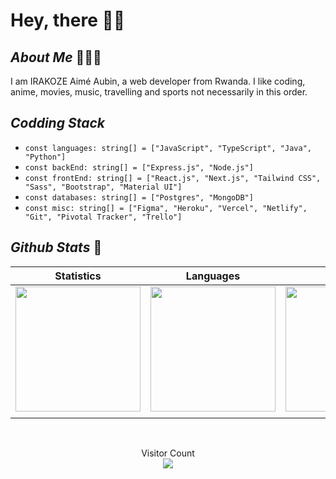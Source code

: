 # **Hey, there** 👋🏿

## **_About Me_** 👩🏿‍💻
I am IRAKOZE Aimé Aubin, a web developer from Rwanda. I like coding, anime, movies, music, travelling and sports not necessarily in this order.

## **_Codding Stack_**

+ `const languages: string[] = ["JavaScript", "TypeScript", "Java", "Python"]`
+ `const backEnd: string[] = ["Express.js", "Node.js"]`
+ `const frontEnd: string[] = ["React.js", "Next.js", "Tailwind CSS", "Sass", "Bootstrap", "Material UI"]`
+ `const databases: string[] = ["Postgres", "MongoDB"]`
+ `const misc: string[] = ["Figma", "Heroku", "Vercel", "Netlify", "Git", "Pivotal Tracker", "Trello"]`

## **_Github Stats_** 🚀

|Statistics|Languages|Streaks
|-|-|-|
|<a href="https://github.com/anuraghazra/github-readme-stats"><img height="200px" align="center" src="https://github-readme-stats.vercel.app/api?username=IRAKOZEAimeAubin&show_icons=true&theme=onedark"/></a>|<a href="https://github.com/anuraghazra/github-readme-stats"><img height="200px" align="center" src="https://github-readme-stats.vercel.app/api/top-langs/?username=IRAKOZEAimeAubin&layout=compact"/></a>|<a href="#"><img height="200px" align="center" src="https://github-readme-streak-stats.herokuapp.com/?user=IRAKOZEAimeAubin"/>
</a>|

<br />

<p align="center"> 
  Visitor Count<br>
  <img src="https://profile-counter.glitch.me/IRAKOZEAimeAubin/count.svg" />
</p>